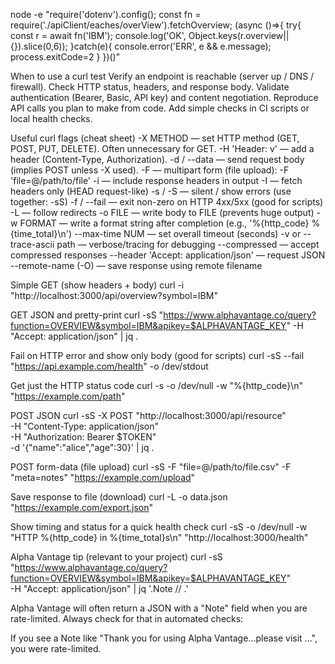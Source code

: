 



node -e "require('dotenv').config(); const fn = require('./apiClient/eaches/overView').fetchOverview; (async ()=>{ try{ const r = await fn('IBM'); console.log('OK', Object.keys(r.overview||{}).slice(0,6)); }catch(e){ console.error('ERR', e && e.message); process.exitCode=2 } })()"


When to use a curl test
Verify an endpoint is reachable (server up / DNS / firewall).
Check HTTP status, headers, and response body.
Validate authentication (Bearer, Basic, API key) and content negotiation.
Reproduce API calls you plan to make from code.
Add simple checks in CI scripts or local health checks.


Useful curl flags (cheat sheet)
-X METHOD — set HTTP method (GET, POST, PUT, DELETE). Often unnecessary for GET.
-H 'Header: v' — add a header (Content-Type, Authorization).
-d / --data — send request body (implies POST unless -X used).
-F — multipart form (file upload): -F 'file=@/path/to/file'
-i — include response headers in output
-I — fetch headers only (HEAD request-like)
-s / -S — silent / show errors (use together: -sS)
-f / --fail — exit non-zero on HTTP 4xx/5xx (good for scripts)
-L — follow redirects
-o FILE — write body to FILE (prevents huge output)
-w FORMAT — write a format string after completion (e.g., '%{http_code} %{time_total}\n')
--max-time NUM — set overall timeout (seconds)
-v or --trace-ascii path — verbose/tracing for debugging
--compressed — accept compressed responses
--header 'Accept: application/json' — request JSON
--remote-name (-O) — save response using remote filename

Simple GET (show headers + body)
curl -i "http://localhost:3000/api/overview?symbol=IBM"

GET JSON and pretty-print
curl -sS "https://www.alphavantage.co/query?function=OVERVIEW&symbol=IBM&apikey=$ALPHAVANTAGE_KEY" -H "Accept: application/json" | jq .


Fail on HTTP error and show only body (good for scripts)
curl -sS --fail "https://api.example.com/health" -o /dev/stdout

Get just the HTTP status code
curl -s -o /dev/null -w "%{http_code}\n" "https://example.com/path"

POST JSON
curl -sS -X POST "http://localhost:3000/api/resource" \
  -H "Content-Type: application/json" \
  -H "Authorization: Bearer $TOKEN" \
  -d '{"name":"alice","age":30}' | jq .

POST form-data (file upload)
curl -sS -F "file=@/path/to/file.csv" -F "meta=notes" "https://example.com/upload"

Save response to file (download)
curl -L -o data.json "https://example.com/export.json"

Show timing and status for a quick health check
curl -sS -o /dev/null -w "HTTP %{http_code} in %{time_total}s\n" "http://localhost:3000/health"

Alpha Vantage tip (relevant to your project)
curl -sS "https://www.alphavantage.co/query?function=OVERVIEW&symbol=IBM&apikey=$ALPHAVANTAGE_KEY" \
  -H "Accept: application/json" | jq '.Note // .'

Alpha Vantage will often return a JSON with a "Note" field when you are rate-limited. Always check for that in automated checks:


If you see a Note like "Thank you for using Alpha Vantage...please visit ...", you were rate-limited.

